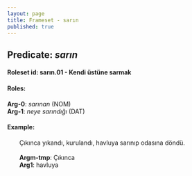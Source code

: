 ```yaml
---
layout: page
title: Frameset - sarın
published: true
---
```

<h2>Predicate: <i>sarın</i></h2>
<h4>Roleset id: sarın.01 - Kendi üstüne sarmak<br>
<h4>Roles:</h4>
<b>Arg-0</b>: <i>sarınan</i>  (NOM) <br>
<b>Arg-1</b>: <i>neye sarındığı</i>  (DAT) <br>
<h4>Example:</h4>
&emsp;&emsp;Çıkınca yıkandı, kurulandı, havluya sarınıp odasına döndü.<br><br>
&emsp;&emsp;<b>Argm-tmp</b>:  Çıkınca<br>
&emsp;&emsp;<b>Arg1</b>:  havluya<br>

